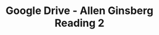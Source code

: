 ---
layout: manifest
title: Google Drive - Allen Ginsberg Reading 2
manifest_name: google-drive-allen-ginsberg-reading-2

---